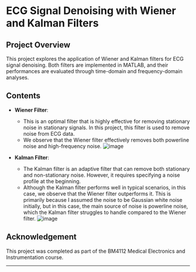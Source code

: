 # ECG Signal Denoising with Wiener and Kalman Filters

## Project Overview
This project explores the application of Wiener and Kalman filters for ECG signal denoising. Both filters are implemented in MATLAB, and their performances are evaluated through time-domain and frequency-domain analyses.

## Contents
- **Wiener Filter**:
  - This is an optimal filter that is highly effective for removing stationary noise in stationary signals. In this project, this filter is used to remove noise from ECG data.
  - We observe that the Wiener filter effectively removes both powerline noise and high-frequency noise.
    ![image](https://github.com/user-attachments/assets/c0a28f9d-a9e3-4447-b593-5014db2c0150)

- **Kalman Filter**:
  - The Kalman filter is an adaptive filter that can remove both stationary and non-stationary noise. However, it requires specifying a noise profile at the beginning.
  - Although the Kalman filter performs well in typical scenarios, in this case, we observe that the Wiener filter outperforms it. This is primarily because I assumed the noise to be Gaussian white noise initially, but in this case, the main source of noise is powerline noise, which the Kalman filter struggles to handle compared to the Wiener filter.
    ![image](https://github.com/user-attachments/assets/e012d91c-b3d6-4559-8ebe-c015bf1e7c22)

## Acknowledgement
This project was completed as part of the BM4112 Medical Electronics and Instrumentation course.

---
